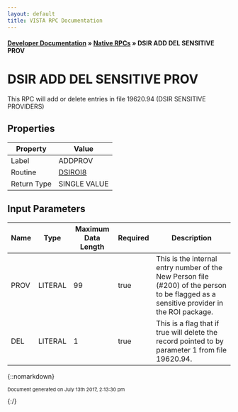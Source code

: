 ```yaml
---
layout: default
title: VISTA RPC Documentation
---
```


#### [Developer Documentation](../index) &#187; [Native RPCs](TableOfContents) &#187; DSIR ADD DEL SENSITIVE PROV<br/>
# DSIR ADD DEL SENSITIVE PROV

This RPC will add or delete entries in file 19620.94 (DSIR SENSITIVE PROVIDERS)

## Properties

Property | Value
--- | ---
Label | ADDPROV
Routine | [DSIROI8](http://code.osehra.org/dox/Routine_DSIROI8_source.html)
Return Type | SINGLE VALUE


## Input Parameters

Name | Type | Maximum Data Length | Required | Description
--- | --- | --- | --- | ---
PROV | LITERAL | 99 | true | This is the internal entry number of the New Person file (#200) of the person to be flagged as a sensitive provider in the ROI package.
DEL | LITERAL | 1 | true | This is a flag that if true will delete the record pointed to by parameter 1 from file 19620.94.



{::nomarkdown} <br/><p style="font-size: 11px">Document generated on July 13th 2017, 2:13:30 pm</p>{:/}